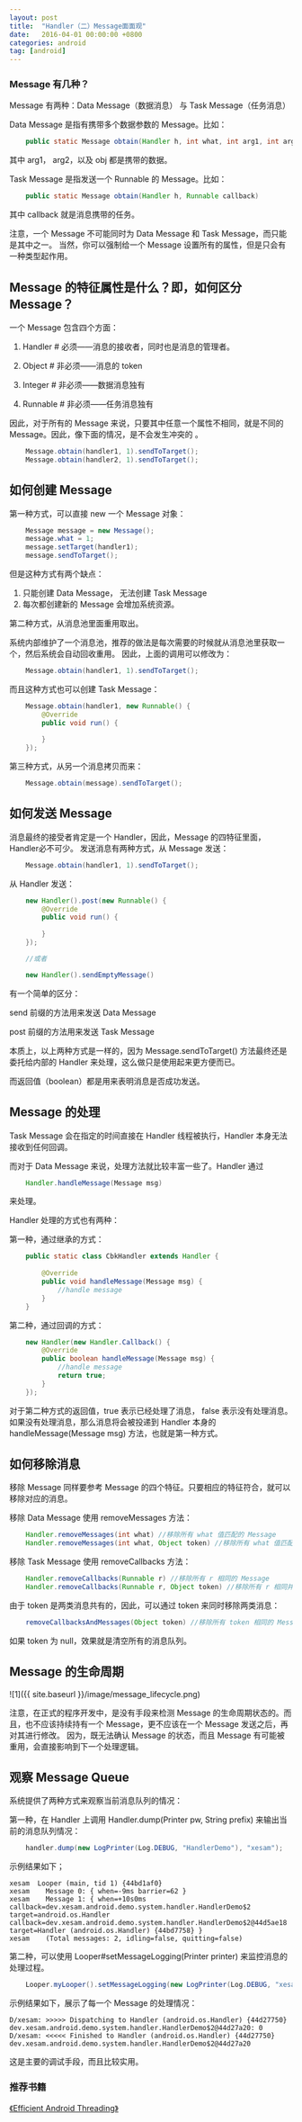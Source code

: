 ```yaml
---
layout: post
title:  "Handler（二）Message面面观"
date:   2016-04-01 00:00:00 +0800
categories: android
tag: [android]
---
```

### Message 有几种？
Message 有两种：Data Message（数据消息） 与 Task Message（任务消息）

Data Message 是指有携带多个数据参数的 Message。比如：

```java
    public static Message obtain(Handler h, int what, int arg1, int arg2, Object obj)
```
其中 arg1， arg2，以及 obj 都是携带的数据。

Task Message 是指发送一个 Runnable 的 Message。比如：

```java
    public static Message obtain(Handler h, Runnable callback)
```
其中 callback 就是消息携带的任务。

注意，一个 Message 不可能同时为 Data Message 和 Task Message，而只能是其中之一。
当然，你可以强制给一个 Message 设置所有的属性，但是只会有一种类型起作用。

## Message 的特征属性是什么？即，如何区分 Message？

一个 Message 包含四个方面：

1. Handler # 必须——消息的接收者，同时也是消息的管理者。
2. Object # 非必须——消息的 token

3. Integer # 非必须——数据消息独有
4. Runnable # 非必须——任务消息独有

因此，对于所有的 Message 来说，只要其中任意一个属性不相同，就是不同的 Message。因此，像下面的情况，是不会发生冲突的 。

```java
    Message.obtain(handler1, 1).sendToTarget();
    Message.obtain(handler2, 1).sendToTarget();
```

## 如何创建 Message

第一种方式，可以直接 new 一个 Message 对象：

```java
    Message message = new Message();
    message.what = 1;
    message.setTarget(handler1);
    message.sendToTarget();
```
但是这种方式有两个缺点：

1. 只能创建 Data Message， 无法创建 Task Message
2. 每次都创建新的 Message 会增加系统资源。

第二种方式，从消息池里面重用取出。

系统内部维护了一个消息池，推荐的做法是每次需要的时候就从消息池里获取一个，然后系统会自动回收重用。
因此，上面的调用可以修改为：

```java
    Message.obtain(handler1, 1).sendToTarget();
```

而且这种方式也可以创建 Task Message：

```java
    Message.obtain(handler1, new Runnable() {
        @Override
        public void run() {
            
        }
    });
```

第三种方式，从另一个消息拷贝而来：

```java
    Message.obtain(message).sendToTarget();
```

## 如何发送 Message

消息最终的接受者肯定是一个 Handler，因此，Message 的四特征里面，Handler必不可少。
发送消息有两种方式，从 Message 发送：

```java
    Message.obtain(handler1, 1).sendToTarget();
```    

从 Handler 发送：

```java
    new Handler().post(new Runnable() {
        @Override
        public void run() {
    
        }
    });

    //或者

    new Handler().sendEmptyMessage()
```

有一个简单的区分：

send 前缀的方法用来发送 Data Message

post 前缀的方法用来发送 Task Message

本质上，以上两种方式是一样的，因为 Message.sendToTarget() 方法最终还是委托给内部的 Handler 来处理，这么做只是使用起来更方便而已。

而返回值（boolean）都是用来表明消息是否成功发送。

## Message 的处理

Task Message 会在指定的时间直接在 Handler 线程被执行，Handler 本身无法接收到任何回调。

而对于 Data Message 来说，处理方法就比较丰富一些了。Handler 通过 

```java
    Handler.handleMessage(Message msg)
```
来处理。

Handler 处理的方式也有两种：

第一种，通过继承的方式：

```java
    public static class CbkHandler extends Handler {
    
        @Override
        public void handleMessage(Message msg) {
            //handle message
        }
    }
```

第二种，通过回调的方式：

```java
    new Handler(new Handler.Callback() {
        @Override
        public boolean handleMessage(Message msg) {
            //handle message
            return true;
        }
    });
```
对于第二种方式的返回值，true 表示已经处理了消息， false 表示没有处理消息。如果没有处理消息，那么消息将会被投递到 Handler 本身的 handleMessage(Message msg) 方法，也就是第一种方式。

## 如何移除消息

移除 Message 同样要参考 Message 的四个特征。只要相应的特征符合，就可以移除对应的消息。

移除 Data Message 使用 removeMessages 方法：

```java
    Handler.removeMessages(int what) //移除所有 what 值匹配的 Message
    Handler.removeMessages(int what, Object token) //移除所有 what 值匹配并且 token 也相同的 Message
```

移除 Task Message 使用 removeCallbacks 方法：

```java
    Handler.removeCallbacks(Runnable r) //移除所有 r 相同的 Message
    Handler.removeCallbacks(Runnable r, Object token) //移除所有 r 相同并且 token 也相同的 Message
```

由于 token 是两类消息共有的，因此，可以通过 token 来同时移除两类消息：

```java
    removeCallbacksAndMessages(Object token) //移除所有 token 相同的 Message
```

如果 token 为 null，效果就是清空所有的消息队列。

## Message 的生命周期

![1]({{ site.baseurl }}/image/message_lifecycle.png)

注意，在正式的程序开发中，是没有手段来检测 Message 的生命周期状态的。而且，也不应该持续持有一个 Message，更不应该在一个 Message 发送之后，再对其进行修改。
因为，既无法确认 Message 的状态，而且 Message 有可能被重用，会直接影响到下一个处理逻辑。

## 观察 Message Queue

系统提供了两种方式来观察当前消息队列的情况：

第一种，在 Handler 上调用 Handler.dump(Printer pw, String prefix) 来输出当前的消息队列情况：

```java
    handler.dump(new LogPrinter(Log.DEBUG, "HandlerDemo"), "xesam");
```
示例结果如下；
    
    xesam  Looper (main, tid 1) {44bd1af0}
    xesam    Message 0: { when=-9ms barrier=62 }
    xesam    Message 1: { when=+10s0ms callback=dev.xesam.android.demo.system.handler.HandlerDemo$2 target=android.os.Handler callback=dev.xesam.android.demo.system.handler.HandlerDemo$2@44d5ae18 target=Handler (android.os.Handler) {44bd7758} }
    xesam    (Total messages: 2, idling=false, quitting=false)


第二种，可以使用 Looper#setMessageLogging(Printer printer) 来监控消息的处理过程。

```java
    Looper.myLooper().setMessageLogging(new LogPrinter(Log.DEBUG, "xesam"));
```
示例结果如下，展示了每一个 Message 的处理情况：

    D/xesam: >>>>> Dispatching to Handler (android.os.Handler) {44d27750} dev.xesam.android.demo.system.handler.HandlerDemo$2@44d27a20: 0
    D/xesam: <<<<< Finished to Handler (android.os.Handler) {44d27750} dev.xesam.android.demo.system.handler.HandlerDemo$2@44d27a20

这是主要的调试手段，而且比较实用。

### 推荐书籍

[《Efficient Android Threading》](https://book.douban.com/subject/25900200/)
